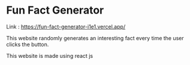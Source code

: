 # Fun Fact Generator
Link : https://fun-fact-generator-i1e1.vercel.app/

This website randomly generates an interesting fact every time the user clicks the button.

This website is made using react js
